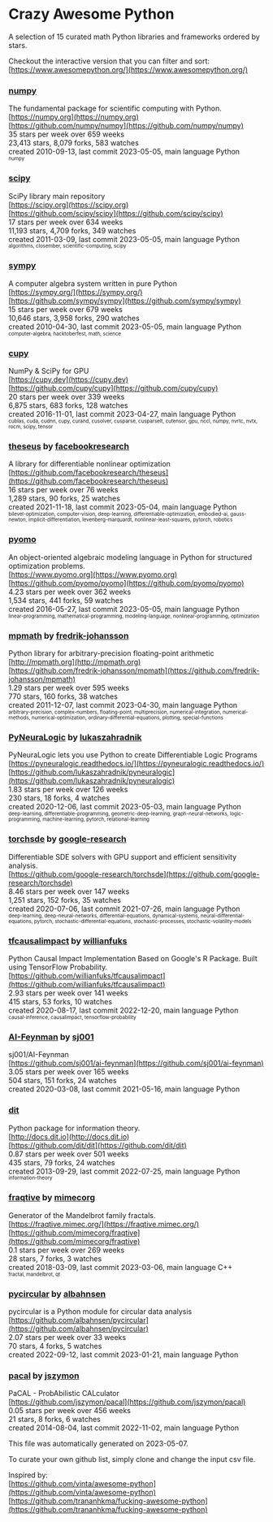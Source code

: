 # Crazy Awesome Python
A selection of 15 curated math Python libraries and frameworks ordered by stars.  

Checkout the interactive version that you can filter and sort: 
[https://www.awesomepython.org/](https://www.awesomepython.org/)  


### [numpy](https://github.com/numpy/numpy)  
The fundamental package for scientific computing with Python.  
[https://numpy.org](https://numpy.org)  
[https://github.com/numpy/numpy](https://github.com/numpy/numpy)  
35 stars per week over 659 weeks  
23,413 stars, 8,079 forks, 583 watches  
created 2010-09-13, last commit 2023-05-05, main language Python  
<sub><sup>numpy</sup></sub>


### [scipy](https://github.com/scipy/scipy)  
SciPy library main repository  
[https://scipy.org](https://scipy.org)  
[https://github.com/scipy/scipy](https://github.com/scipy/scipy)  
17 stars per week over 634 weeks  
11,193 stars, 4,709 forks, 349 watches  
created 2011-03-09, last commit 2023-05-05, main language Python  
<sub><sup>algorithms, closember, scientific-computing, scipy</sup></sub>


### [sympy](https://github.com/sympy/sympy)  
A computer algebra system written in pure Python  
[https://sympy.org/](https://sympy.org/)  
[https://github.com/sympy/sympy](https://github.com/sympy/sympy)  
15 stars per week over 679 weeks  
10,646 stars, 3,958 forks, 290 watches  
created 2010-04-30, last commit 2023-05-05, main language Python  
<sub><sup>computer-algebra, hacktoberfest, math, science</sup></sub>


### [cupy](https://github.com/cupy/cupy)  
NumPy & SciPy for GPU  
[https://cupy.dev](https://cupy.dev)  
[https://github.com/cupy/cupy](https://github.com/cupy/cupy)  
20 stars per week over 339 weeks  
6,875 stars, 683 forks, 128 watches  
created 2016-11-01, last commit 2023-04-27, main language Python  
<sub><sup>cublas, cuda, cudnn, cupy, curand, cusolver, cusparse, cusparselt, cutensor, gpu, nccl, numpy, nvrtc, nvtx, rocm, scipy, tensor</sup></sub>


### [theseus](https://github.com/facebookresearch/theseus) by [facebookresearch](https://github.com/facebookresearch)  
A library for differentiable nonlinear optimization  
[https://github.com/facebookresearch/theseus](https://github.com/facebookresearch/theseus)  
16 stars per week over 76 weeks  
1,289 stars, 90 forks, 25 watches  
created 2021-11-18, last commit 2023-05-04, main language Python  
<sub><sup>bilevel-optimization, computer-vision, deep-learning, differentiable-optimization, embodied-ai, gauss-newton, implicit-differentiation, levenberg-marquardt, nonlinear-least-squares, pytorch, robotics</sup></sub>


### [pyomo](https://github.com/pyomo/pyomo)  
An object-oriented algebraic modeling language in Python for structured optimization problems.  
[https://www.pyomo.org](https://www.pyomo.org)  
[https://github.com/pyomo/pyomo](https://github.com/pyomo/pyomo)  
4.23 stars per week over 362 weeks  
1,534 stars, 441 forks, 59 watches  
created 2016-05-27, last commit 2023-05-05, main language Python  
<sub><sup>linear-programming, mathematical-programming, modeling-language, nonlinear-programming, optimization</sup></sub>


### [mpmath](https://github.com/fredrik-johansson/mpmath) by [fredrik-johansson](https://github.com/fredrik-johansson)  
Python library for arbitrary-precision floating-point arithmetic  
[http://mpmath.org](http://mpmath.org)  
[https://github.com/fredrik-johansson/mpmath](https://github.com/fredrik-johansson/mpmath)  
1.29 stars per week over 595 weeks  
770 stars, 160 forks, 38 watches  
created 2011-12-07, last commit 2023-04-30, main language Python  
<sub><sup>arbitrary-precision, complex-numbers, floating-point, multiprecision, numerical-integration, numerical-methods, numerical-optimization, ordinary-differential-equations, plotting, special-functions</sup></sub>


### [PyNeuraLogic](https://github.com/lukaszahradnik/pyneuralogic) by [lukaszahradnik](https://github.com/lukaszahradnik)  
PyNeuraLogic lets you use Python to create Differentiable Logic Programs  
[https://pyneuralogic.readthedocs.io/](https://pyneuralogic.readthedocs.io/)  
[https://github.com/lukaszahradnik/pyneuralogic](https://github.com/lukaszahradnik/pyneuralogic)  
1.83 stars per week over 126 weeks  
230 stars, 18 forks, 4 watches  
created 2020-12-06, last commit 2023-05-03, main language Python  
<sub><sup>deep-learning, differentiable-programming, geometric-deep-learning, graph-neural-networks, logic-programming, machine-learning, pytorch, relational-learning</sup></sub>


### [torchsde](https://github.com/google-research/torchsde) by [google-research](https://github.com/google-research)  
Differentiable SDE solvers with GPU support and efficient sensitivity analysis.   
[https://github.com/google-research/torchsde](https://github.com/google-research/torchsde)  
8.46 stars per week over 147 weeks  
1,251 stars, 152 forks, 35 watches  
created 2020-07-06, last commit 2021-07-26, main language Python  
<sub><sup>deep-learning, deep-neural-networks, differential-equations, dynamical-systems, neural-differential-equations, pytorch, stochastic-differential-equations, stochastic-processes, stochastic-volatility-models</sup></sub>


### [tfcausalimpact](https://github.com/willianfuks/tfcausalimpact) by [willianfuks](https://github.com/willianfuks)  
Python Causal Impact Implementation Based on Google's R Package. Built using TensorFlow Probability.  
[https://github.com/willianfuks/tfcausalimpact](https://github.com/willianfuks/tfcausalimpact)  
2.93 stars per week over 141 weeks  
415 stars, 53 forks, 10 watches  
created 2020-08-17, last commit 2022-12-20, main language Python  
<sub><sup>causal-inference, causalimpact, tensorflow-probability</sup></sub>


### [AI-Feynman](https://github.com/sj001/ai-feynman) by [sj001](https://github.com/sj001)  
sj001/AI-Feynman  
[https://github.com/sj001/ai-feynman](https://github.com/sj001/ai-feynman)  
3.05 stars per week over 165 weeks  
504 stars, 151 forks, 24 watches  
created 2020-03-08, last commit 2021-05-16, main language Python  


### [dit](https://github.com/dit/dit)  
Python package for information theory.  
[http://docs.dit.io](http://docs.dit.io)  
[https://github.com/dit/dit](https://github.com/dit/dit)  
0.87 stars per week over 501 weeks  
435 stars, 79 forks, 24 watches  
created 2013-09-29, last commit 2022-07-25, main language Python  
<sub><sup>information-theory</sup></sub>


### [fraqtive](https://github.com/mimecorg/fraqtive) by [mimecorg](https://github.com/mimecorg)  
Generator of the Mandelbrot family fractals.  
[https://fraqtive.mimec.org/](https://fraqtive.mimec.org/)  
[https://github.com/mimecorg/fraqtive](https://github.com/mimecorg/fraqtive)  
0.1 stars per week over 269 weeks  
28 stars, 7 forks, 3 watches  
created 2018-03-09, last commit 2023-03-06, main language C++  
<sub><sup>fractal, mandelbrot, qt</sup></sub>


### [pycircular](https://github.com/albahnsen/pycircular) by [albahnsen](https://github.com/albahnsen)  
pycircular is a Python module for circular data analysis  
[https://github.com/albahnsen/pycircular](https://github.com/albahnsen/pycircular)  
2.07 stars per week over 33 weeks  
70 stars, 4 forks, 5 watches  
created 2022-09-12, last commit 2023-01-21, main language Python  


### [pacal](https://github.com/jszymon/pacal) by [jszymon](https://github.com/jszymon)  
PaCAL - ProbAbilistic CALculator  
[https://github.com/jszymon/pacal](https://github.com/jszymon/pacal)  
0.05 stars per week over 456 weeks  
21 stars, 8 forks, 6 watches  
created 2014-08-04, last commit 2022-11-02, main language Python  


This file was automatically generated on 2023-05-07.  

To curate your own github list, simply clone and change the input csv file.  

Inspired by:  
[https://github.com/vinta/awesome-python](https://github.com/vinta/awesome-python)  
[https://github.com/trananhkma/fucking-awesome-python](https://github.com/trananhkma/fucking-awesome-python)  